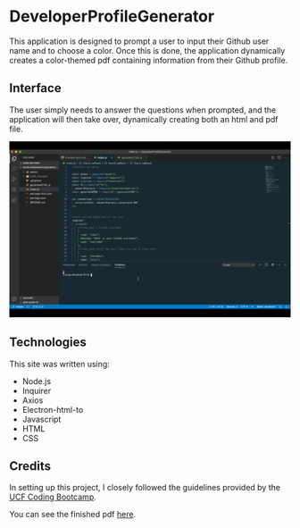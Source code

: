 # DeveloperProfileGenerator

This application is designed to prompt a user to input their Github user name and to choose a color. Once this is done, the application dynamically creates a color-themed pdf containing information from their Github profile.

## Interface
The user simply needs to answer the questions when prompted, and the application will then take over, dynamically creating both an html and pdf file.

![Profile Generator](assets/ProfileGenerator.gif "UI for Developer Profile Generator")

## Technologies
This site was written using:
* Node.js
* Inquirer
* Axios
* Electron-html-to
* Javascript
* HTML
* CSS

## Credits
In setting up this project, I closely followed the guidelines provided by the [UCF Coding Bootcamp](https://github.com/UCF-Coding-Boot-Camp/UCF-ORL-FSF-FT-11-2019-U-C).

You can see the finished pdf [here](https://drive.google.com/drive/folders/1m_1_HUjB8Quek_mzf5qKjbmHiuvCpyBD?usp=sharing).